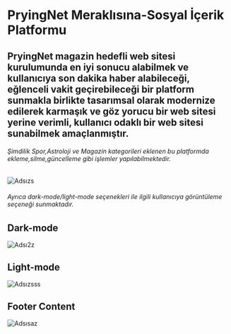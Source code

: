 # PryingNet Meraklısına-Sosyal İçerik Platformu

## PryingNet magazin hedefli web sitesi kurulumunda en iyi sonucu alabilmek ve kullanıcıya son dakika haber alabileceği, eğlenceli vakit geçirebileceği bir platform sunmakla birlikte tasarımsal olarak modernize edilerek karmaşık ve göz yorucu bir web sitesi yerine verimli, kullanıcı odaklı bir web sitesi sunabilmek amaçlanmıştır.

###### Şimdilik Spor,Astroloji ve Magazin kategorileri eklenen bu platformda ekleme,silme,güncelleme gibi işlemler yapılabilmektedir.

![Adsızs](https://user-images.githubusercontent.com/77288192/179395933-082cccaa-b61e-49f6-8a74-e1779e4466ee.png)

###### Ayrıca dark-mode/light-mode seçenekleri ile ilgili kullanıcıya görüntüleme seçeneği sunmaktadır.


##  Dark-mode
![Adsı2z](https://user-images.githubusercontent.com/77288192/179396065-a01ead0e-d6e1-478e-b0f8-653dd1d057aa.png)


## Light-mode
![Adsızsss](https://user-images.githubusercontent.com/77288192/179396075-39ab4c1b-ba73-40b5-896c-4ea26c9b8c7d.png)


## Footer Content
![Adsısaz](https://user-images.githubusercontent.com/77288192/179396228-d905a497-9add-4a37-ad7b-206fb91fb7fb.png)



